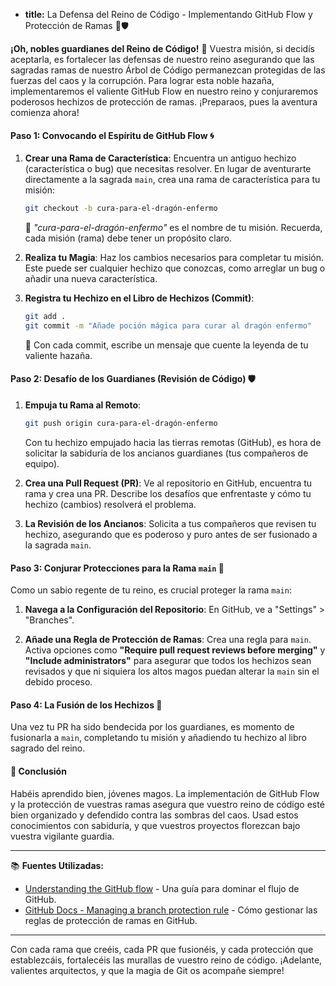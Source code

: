 * **title:** La Defensa del Reino de Código - Implementando GitHub Flow y Protección de Ramas 🏰🛡️

**¡Oh, nobles guardianes del Reino de Código!** 🌟 Vuestra misión, si decidís aceptarla, es fortalecer las defensas de nuestro reino asegurando que las sagradas ramas de nuestro Árbol de Código permanezcan protegidas de las fuerzas del caos y la corrupción. Para lograr esta noble hazaña, implementaremos el valiente GitHub Flow en nuestro reino y conjuraremos poderosos hechizos de protección de ramas. ¡Preparaos, pues la aventura comienza ahora!

#### Paso 1: Convocando el Espíritu de GitHub Flow 🌀

1. **Crear una Rama de Característica**: Encuentra un antiguo hechizo (característica o bug) que necesitas resolver. En lugar de aventurarte directamente a la sagrada `main`, crea una rama de característica para tu misión:
   ```bash
   git checkout -b cura-para-el-dragón-enfermo
   ```
   🐉 _"cura-para-el-dragón-enfermo"_ es el nombre de tu misión. Recuerda, cada misión (rama) debe tener un propósito claro.

2. **Realiza tu Magia**: Haz los cambios necesarios para completar tu misión. Este puede ser cualquier hechizo que conozcas, como arreglar un bug o añadir una nueva característica.

3. **Registra tu Hechizo en el Libro de Hechizos (Commit)**:
   ```bash
   git add .
   git commit -m "Añade poción mágica para curar al dragón enfermo"
   ```
   📜 Con cada commit, escribe un mensaje que cuente la leyenda de tu valiente hazaña.

#### Paso 2: Desafío de los Guardianes (Revisión de Código) 🛡️

1. **Empuja tu Rama al Remoto**:
   ```bash
   git push origin cura-para-el-dragón-enfermo
   ```
   Con tu hechizo empujado hacia las tierras remotas (GitHub), es hora de solicitar la sabiduría de los ancianos guardianes (tus compañeros de equipo).

2. **Crea una Pull Request (PR)**: Ve al repositorio en GitHub, encuentra tu rama y crea una PR. Describe los desafíos que enfrentaste y cómo tu hechizo (cambios) resolverá el problema.

3. **La Revisión de los Ancianos**: Solicita a tus compañeros que revisen tu hechizo, asegurando que es poderoso y puro antes de ser fusionado a la sagrada `main`.

#### Paso 3: Conjurar Protecciones para la Rama `main` 🏰

Como un sabio regente de tu reino, es crucial proteger la rama `main`:

1. **Navega a la Configuración del Repositorio**: En GitHub, ve a "Settings" > "Branches".

2. **Añade una Regla de Protección de Ramas**: Crea una regla para `main`. Activa opciones como **"Require pull request reviews before merging"** y **"Include administrators"** para asegurar que todos los hechizos sean revisados y que ni siquiera los altos magos puedan alterar la `main` sin el debido proceso.

#### Paso 4: La Fusión de los Hechizos 🌌

Una vez tu PR ha sido bendecida por los guardianes, es momento de fusionarla a `main`, completando tu misión y añadiendo tu hechizo al libro sagrado del reino.

#### 🤔 Conclusión

Habéis aprendido bien, jóvenes magos. La implementación de GitHub Flow y la protección de vuestras ramas asegura que vuestro reino de código esté bien organizado y defendido contra las sombras del caos. Usad estos conocimientos con sabiduría, y que vuestros proyectos florezcan bajo vuestra vigilante guardia.

---

📚 **Fuentes Utilizadas:**

- [Understanding the GitHub flow](https://guides.github.com/introduction/flow/) - Una guía para dominar el flujo de GitHub.
- [GitHub Docs - Managing a branch protection rule](https://docs.github.com/en/github/administering-a-repository/managing-a-branch-protection-rule) - Cómo gestionar las reglas de protección de ramas en GitHub.

---

Con cada rama que creéis, cada PR que fusionéis, y cada protección que establezcáis, fortalecéis las murallas de vuestro reino de código. ¡Adelante, valientes arquitectos, y que la magia de Git os acompañe siempre!
